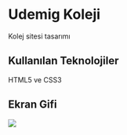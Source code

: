 <h1>Udemig Koleji</h1>

Kolej sitesi tasarımı

<h2>Kullanılan Teknolojiler</h2>

HTML5 ve CSS3 

<h2>Ekran Gifi</h2>

![](ekran.gif)